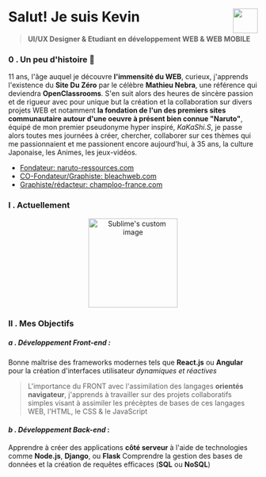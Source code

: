 # Salut! Je suis Kevin <img align="right" src="https://github.com/kferrerux/kferrerux/assets/77007630/01ef4e42-66d8-4a6f-8cbc-4abfa19967e8" style="width:50px">
> **UI/UX Designer & Etudiant en développement WEB & WEB MOBILE**

### 0 . Un peu d'histoire 💬

11 ans, l'âge auquel je découvre **l'immensité du WEB**, curieux, j'apprends l'existence du **Site Du Zéro** par le célèbre **Mathieu Nebra**, une référence qui deviendra **OpenClassrooms**. S'en suit alors des heures de sincère passion et de rigueur avec pour unique but la création et la collaboration sur divers projets WEB et notamment **la fondation de l'un des premiers sites communautaire autour d'une oeuvre à présent bien connue "Naruto"**, équipé de mon premier pseudonyme hyper inspiré, _KaKaShi.S_, je passe alors toutes mes journées à créer, chercher, collaborer sur ces thèmes qui me passionnaient et me passionent encore aujourd'hui, à 35 ans, la culture Japonaise, les Animes, les jeux-vidéos.

  - [Fondateur: naruto-ressources.com](https://web.archive.org/web/20050306015820/http://azdine.mansour.free.fr/naruto_ressources/staff.php)
  - [CO-Fondateur/Graphiste: bleachweb.com](https://web.archive.org/web/20060223163404/http://www.bleachweb.com/?page=historique)
  - [Graphiste/rédacteur: champloo-france.com](https://web.archive.org/web/20060618194331/http://www.champloo-france.com/index.php?champloo=presentation)

  ### I . Actuellement
  <p align="center">
  <img src="https://github.com/kferrerux/kferrerux/assets/77007630/404b5a11-3304-40c7-af0e-f5e280271255" alt="Sublime's custom image" style="width:180px"/>
  </p>

  ### II . Mes Objectifs
  ##### ***a . Développement Front-end*** :
  Bonne maîtrise des frameworks modernes tels que **React.js** ou **Angular** pour la création d'interfaces utilisateur *dynamiques et réactives*
  > L'importance du FRONT avec l'assimilation des langages **orientés navigateur**, j'apprends à travailler sur des projets collaboratifs simples visant à
  > assimiler les précèptes de bases de ces langages WEB, l'HTML, le CSS & le JavaScript

  #### ***b . Développement Back-end*** :
  Apprendre à créer des applications **côté serveur** à l'aide de technologies comme **Node.js**, **Django**, ou **Flask**
  Comprendre la gestion des bases de données et la création de requêtes efficaces (**SQL** ou **NoSQL**)


<!-- - 🔭 I’m currently working on ...
- 🌱 I’m currently learning ...
- 👯 I’m looking to collaborate on ...
- 🤔 I’m looking for help with ...
- 💬 Ask me about ...
- 📫 How to reach me: ...
- 😄 Pronouns: ...
- ⚡ Fun fact: ... >
